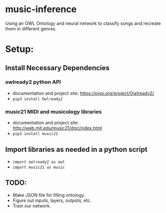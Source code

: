 # music-inference
Using an OWL Ontology and neural network to classify songs and recreate them in different genres.

# Setup:
## Install Necessary Dependencies
### owlready2 python API
 - documentation and project site: https://pypi.org/project/Owlready2/
 - `pip3 install Owlready2`
### music21 MIDI and musicology libraries
- documentation and project site: http://web.mit.edu/music21/doc/index.html
- `pip3 install music21`

## Import libraries as needed in a python script
 - `import owlready2 as owl`
 - `import music21 as music`
 

## TODO:
- Make JSON file for filling ontology.
- Figure out inputs, layers, outputs, etc.
- Train our network.
